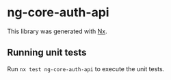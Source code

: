# ng-core-auth-api

This library was generated with [Nx](https://nx.dev).

## Running unit tests

Run `nx test ng-core-auth-api` to execute the unit tests.
